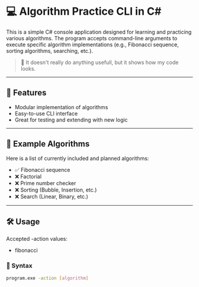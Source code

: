 # 💻 Algorithm Practice CLI in C#

This is a simple C# console application designed for learning and practicing various algorithms. The program accepts command-line arguments to execute specific algorithm implementations (e.g., Fibonacci sequence, sorting algorithms, searching, etc.).

> 📘 It doesn't really do anything usefull, but it shows how my code looks.

---

## 🚀 Features

- Modular implementation of algorithms
- Easy-to-use CLI interface
- Great for testing and extending with new logic

---

## 🧠 Example Algorithms

Here is a list of currently included and planned algorithms:

- ✅ Fibonacci sequence
- ❌ Factorial
- ❌ Prime number checker
- ❌ Sorting (Bubble, Insertion, etc.)
- ❌ Search (Linear, Binary, etc.)

---

## 🛠 Usage

Accepted -action values:

- fibonacci

### 🧾 Syntax

```bash
program.exe -action [algorithm]
```
